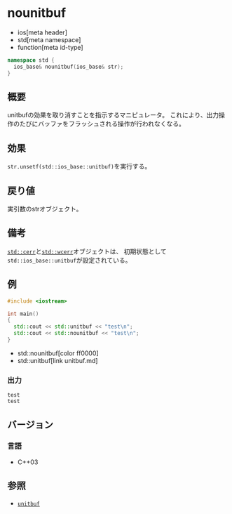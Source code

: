 # nounitbuf
* ios[meta header]
* std[meta namespace]
* function[meta id-type]

```cpp
namespace std {
  ios_base& nounitbuf(ios_base& str);
}
```

## 概要
unitbufの効果を取り消すことを指示するマニピュレータ。
これにより、出力操作のたびにバッファをフラッシュされる操作が行われなくなる。

## 効果
`str.unsetf(std::ios_base::unitbuf)`を実行する。

## 戻り値
実引数のstrオブジェクト。

## 備考
[`std::cerr`](../iostream/cerr.md)と[`std::wcerr`](../iostream/wcerr.md.nolink)オブジェクトは、
初期状態として`std::ios_base::unitbuf`が設定されている。

## 例
```cpp example
#include <iostream>

int main()
{
  std::cout << std::unitbuf << "test\n";
  std::cout << std::nounitbuf << "test\n";
}
```
* std::nounitbuf[color ff0000]
* std::unitbuf[link unitbuf.md]

### 出力
```
test
test
```

## バージョン
### 言語
- C++03

## 参照
- [`unitbuf`](unitbuf.md)
